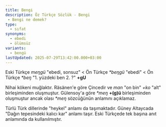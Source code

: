 ```yaml
---
title: Bengi
description: Öz Türkçe Sözlük - Bengi 
 - Bengi ne demek?
type:
  - sıfat
synonyms:
  - ebedi
  - ölümsüz
variants:
  - bengü
lastUpdated: 2025-07-29T13:42:00.000+03:00
---
```

Eski Türkçe _meŋgü_ "ebedi, sonsuz" < Ön Türkçe _\*beŋgü_ "ebedi" < Ön Türkçe _\*beŋ_ "1. yüzdeki ben 2. ?" **+gU**

Nihai kökeni muğlaktır. Räsänen'e göre Çincedir ve _man_ "on bin" _+ko_ "alt" birleşiminden oluşmuştur. Gülensoy'a göre _\*meŋ_ **+(g)ü** birleşiminden oluşmuştur ancak olası _\*meŋ_ sözcüğünün anlamını açıklamaz.

Türlü Türk dillerinde "heykel" anlamı da taşımaktadır. Güney Altaycada "Dağın tepesindeki kalıcı kar" anlamı taşır. Eski Türkçede tek başına anıt anlamında da kullanılmıştır.

